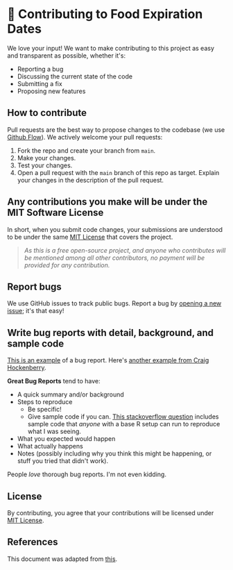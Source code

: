# 🤝 Contributing to Food Expiration Dates
We love your input! We want to make contributing to this project as easy and transparent as possible, whether it's:

- Reporting a bug
- Discussing the current state of the code
- Submitting a fix
- Proposing new features

## How to contribute
Pull requests are the best way to propose changes to the codebase (we use [Github Flow](https://docs.github.com/en/get-started/quickstart/github-flow)). We actively welcome your pull requests:

1. Fork the repo and create your branch from `main`.
2. Make your changes.
3. Test your changes.
6. Open a pull request with the `main` branch of this repo as target. Explain your changes in the description of the pull request.

## Any contributions you make will be under the MIT Software License
In short, when you submit code changes, your submissions are understood to be under the same [MIT License](https://github.com/lorenzovngl/FoodExpirationDates/blob/main/LICENSE) that covers the project.

> *As this is a free open-source project, and anyone who contributes will be mentioned among all other contributors, no payment will be provided for any contribution.*

## Report bugs
We use GitHub issues to track public bugs. Report a bug by [opening a new issue](https://github.com/lorenzovngl/FoodExpirationDates/issues); it's that easy!

## Write bug reports with detail, background, and sample code
[This is an example](http://stackoverflow.com/q/12488905/180626) of a bug report. Here's [another example from Craig Hockenberry](http://www.openradar.me/11905408).

**Great Bug Reports** tend to have:

- A quick summary and/or background
- Steps to reproduce
  - Be specific!
  - Give sample code if you can. [This stackoverflow question](http://stackoverflow.com/q/12488905/180626) includes sample code that *anyone* with a base R setup can run to reproduce what I was seeing.
- What you expected would happen
- What actually happens
- Notes (possibly including why you think this might be happening, or stuff you tried that didn't work).

People *love* thorough bug reports. I'm not even kidding.

## License
By contributing, you agree that your contributions will be licensed under [MIT License](https://github.com/lorenzovngl/FoodExpirationDates/blob/main/LICENSE).

## References
This document was adapted from [this](https://gist.github.com/briandk/3d2e8b3ec8daf5a27a62).
